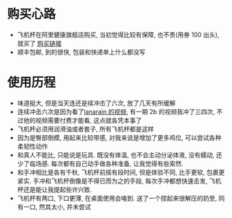 # 购买心路

- 飞机杯在阿里健康旗舰店购买, 当初觉得比较有保障, 也不贵(用券 100 出头),就买了 [购买链接](https://detail.tmall.com/item.htm?id=638071594134&spm=a1z09.2.0.0.8e812e8d3VqXzj&_u=r2o6d9p478a3)
- 顺丰包邮, 到的很快, 包装和快递单上什么都没写

# 使用历程

- 味道挺大, 但是当天连还是续冲击了六次, 放了几天有所缓解
- 连续冲击六次是因为看了[lanarain 的视频](https://cn.pornhub.com/model/lanarainx), 有一期 2b 的视频我冲了三四次, 不过他的视频需要付费才能看, 这点就各凭本事了
- 飞机杯必须用润滑油或者套子, 所有飞机杯都是这样
- 因为是臀部倒模, 用起来比较带感, 对我来说是增加了更多鸡位, 可以尝试各种柔韧性动作
- 和真人不能比, 只能说是玩具. 既没有体温, 也不会主动分泌体液, 没有蠕动, 还少了临场感. 每次都有自己动手做各种准备, 让我觉得有些索然.
- 和手冲相比是各有千秋, 飞机杯前摇有段时间, 但是体验不同, 比手更软, 包裹更紧实. 手冲和飞机杯倒像是不得已而为之的手段, 每次手冲都想快速击发, 飞机杯还是能让我提起些许兴致.
- 飞机杯有两口, 下口更薄, 在桌面使用会咯到. 送了一个捏起来很解压的奶至, 同有一口, 然其太小, 并未尝试
